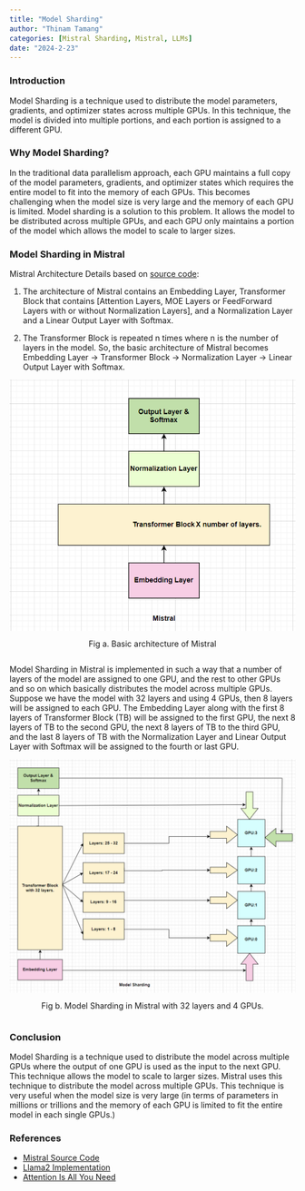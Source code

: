```yaml
---
title: "Model Sharding"
author: "Thinam Tamang"
categories: [Mistral Sharding, Mistral, LLMs]
date: "2024-2-23"
---
```


### **Introduction**
Model Sharding is a technique used to distribute the model parameters, gradients, and optimizer states across multiple GPUs. In this technique, the model is divided into multiple portions, and each portion is assigned to a different GPU. 

### **Why Model Sharding?**
In the traditional data parallelism approach, each GPU maintains a full copy of the model parameters, gradients, and optimizer states which requires the entire model to fit into the memory of each GPUs. This becomes challenging when the model size is very large and the memory of each GPU is limited. Model sharding is a solution to this problem. It allows the model to be distributed across multiple GPUs, and each GPU only maintains a portion of the model which allows the model to scale to larger sizes.

### **Model Sharding in Mistral**

Mistral Architecture Details based on [source code](https://github.com/ThinamXx/mistral-src/blob/main/mistral/model.py):  

1. The architecture of Mistral contains an Embedding Layer, Transformer Block that contains [Attention Layers, MOE Layers or FeedForward Layers with or without Normalization Layers], and a Normalization Layer and a Linear Output Layer with Softmax.  

2. The Transformer Block is repeated n times where n is the number of layers in the model. So, the basic architecture of Mistral becomes Embedding Layer -> Transformer Block -> Normalization Layer -> Linear Output Layer with Softmax.

<div style="display: flex; flex-direction: column; align-items: center;">
<img src="Mistral.png" alt="" width="600">
<p style="text-align: center;">Fig a. Basic architecture of Mistral</p>
</div>

Model Sharding in Mistral is implemented in such a way that a number of layers of the model are assigned to one GPU, and the rest to other GPUs and so on which basically distributes the model across multiple GPUs. Suppose we have the model with 32 layers and using 4 GPUs, then 8 layers will be assigned to each GPU. The Embedding Layer along with the first 8 layers of Transformer Block (TB) will be assigned to the first GPU, the next 8 layers of TB to the second GPU, the next 8 layers of TB to the third GPU, and the last 8 layers of TB with the Normalization Layer and Linear Output Layer with Softmax will be assigned to the fourth or last GPU.

<div style="display: flex; flex-direction: column; align-items: center;">
<img src="Sharding.png" alt="" width="600">
<p style="text-align: center;">Fig b. Model Sharding in Mistral with 32 layers and 4 GPUs.</p>
</div>

### **Conclusion**
Model Sharding is a technique used to distribute the model across multiple GPUs where the output of one GPU is used as the input to the next GPU. This technique allows the model to scale to larger sizes. Mistral uses this technique to distribute the model across multiple GPUs. This technique is very useful when the model size is very large (in terms of parameters in millions or trillions and the memory of each GPU is limited to fit the entire model in each single GPUs.)

### **References**
- [Mistral Source Code](https://github.com/ThinamXx/mistral-src)
- [Llama2 Implementation](https://github.com/ThinamXx/Meta-llama/blob/main/llama/llama2.py)
- [Attention Is All You Need](https://arxiv.org/abs/1706.03762)  